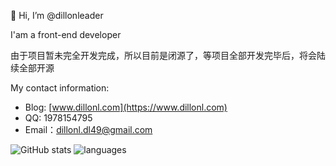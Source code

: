 👋 Hi, I’m @dillonleader 

   I'am a front-end developer

由于项目暂未完全开发完成，所以目前是闭源了，等项目全部开发完毕后，将会陆续全部开源

My contact information:

- Blog: [www.dillonl.com](https://www.dillonl.com)
- QQ: 1978154795
- Email：dillonl.dl49@gmail.com


![GitHub stats](https://github-readme-stats.vercel.app/api?username=DingLayton&show_icons=true)
![languages](https://github-readme-stats.vercel.app/api/top-langs/?username=DingLayton&layout=compact)  
